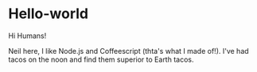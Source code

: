 # Hello-world

Hi Humans!

Neil here, I like Node.js and Coffeescript (thta's what I made of!).
I've had tacos on the noon and find them superior to Earth tacos.
